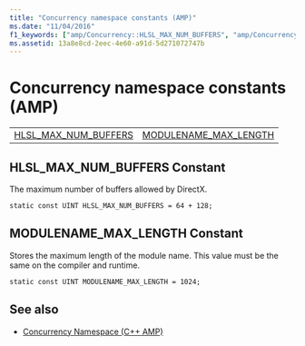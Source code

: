 ```yaml
---
title: "Concurrency namespace constants (AMP)"
ms.date: "11/04/2016"
f1_keywords: ["amp/Concurrency::HLSL_MAX_NUM_BUFFERS", "amp/Concurrency::MODULENAME_MAX_LENGTH"]
ms.assetid: 13a8e8cd-2eec-4e60-a91d-5d271072747b
---
```

# Concurrency namespace constants (AMP)

|||
|-|-|
|[HLSL_MAX_NUM_BUFFERS](#hlsl_max_num_buffers)|[MODULENAME_MAX_LENGTH](#modulename_max_length)|

##  <a name="hlsl_max_num_buffers"></a>  HLSL_MAX_NUM_BUFFERS Constant

The maximum number of buffers allowed by DirectX.

```
static const UINT HLSL_MAX_NUM_BUFFERS = 64 + 128;
```

##  <a name="modulename_max_length"></a>  MODULENAME_MAX_LENGTH Constant

Stores the maximum length of the module name. This value must be the same on the compiler and runtime.

```
static const UINT MODULENAME_MAX_LENGTH = 1024;
```

## See also

- [Concurrency Namespace (C++ AMP)](concurrency-namespace-cpp-amp.md)
